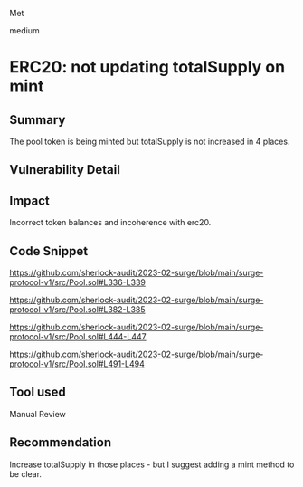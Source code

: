 Met

medium

# ERC20: not updating totalSupply on mint

## Summary
The pool token is being minted but totalSupply is not increased in 4 places.
## Vulnerability Detail

## Impact
Incorrect token balances and incoherence with erc20.

## Code Snippet
https://github.com/sherlock-audit/2023-02-surge/blob/main/surge-protocol-v1/src/Pool.sol#L336-L339

https://github.com/sherlock-audit/2023-02-surge/blob/main/surge-protocol-v1/src/Pool.sol#L382-L385

https://github.com/sherlock-audit/2023-02-surge/blob/main/surge-protocol-v1/src/Pool.sol#L444-L447

https://github.com/sherlock-audit/2023-02-surge/blob/main/surge-protocol-v1/src/Pool.sol#L491-L494
## Tool used

Manual Review

## Recommendation
Increase totalSupply in those places - but I suggest adding a mint method to be clear.